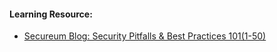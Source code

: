 #### Learning Resource:

  * [Secureum Blog: Security Pitfalls & Best Practices 101(1-50)](https://secureum.substack.com/p/security-pitfalls-and-best-practices-101?s=r) 
